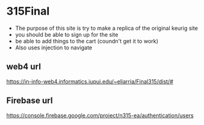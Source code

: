# 315Final
* The purpose of this site is try to make a replica of the original keurig site
* you should be able to sign up for the site 
* be able to add things to the cart (coundn't get it to work)
* Also uses injection to navigate
## web4 url
https://in-info-web4.informatics.iupui.edu/~eliarria/Final315/dist/#

## Firebase url
https://console.firebase.google.com/project/n315-ea/authentication/users
